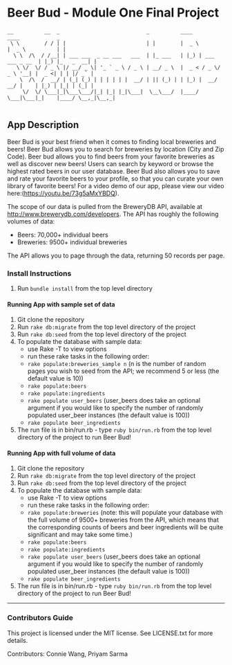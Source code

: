 # Beer Bud - Module One Final Project
```
__          __  _                            _          ____                   ____            _ 
 \ \        / / | |                          | |        |  _ \                 |  _ \          | |
  \ \  /\  / /__| | ___ ___  _ __ ___   ___  | |_ ___   | |_) | ___  ___ _ __  | |_) |_   _  __| |
   \ \/  \/ / _ \ |/ __/ _ \| '_ ` _ \ / _ \ | __/ _ \  |  _ < / _ \/ _ \ '__| |  _ <| | | |/ _` |
    \  /\  /  __/ | (_| (_) | | | | | |  __/ | || (_) | | |_) |  __/  __/ |    | |_) | |_| | (_| |
     \/  \/ \___|_|\___\___/|_| |_| |_|\___|  \__\___/  |____/ \___|\___|_|    |____/ \__,_|\__,_|
                                                                                               
```

## App Description

Beer Bud is your best friend when it comes to finding local breweries and beers! Beer Bud allows you to search for breweries by location (City and Zip Code). Beer bud allows you to find beers from your favorite breweries as well as discover new beers! Users can search by keyword or browse the highest rated beers in our user database. Beer Bud also allows you to save and rate your favorite beers to your profile, so that you can curate your own library of favorite beers! For a video demo of our app, please view our video here:(https://youtu.be/73g5aMxYBDQ).

The scope of our data is pulled from the BreweryDB API, available at http://www.brewerydb.com/developers.
The API has roughly the following volumes of data:
  - Beers: 70,000+ individual beers
  - Breweries: 9500+ individual breweries

The API allows you to page through the data, returning 50 records per page.

### Install Instructions
1. Run `bundle install` from the top level directory

#### Running App with sample set of data
1. Git clone the repository
2. Run `rake db:migrate` from the top level directory of the project
3. Run `rake db:seed` from the top level directory of the project
4. To populate the database with sample data:
    - use Rake -T to view options
    - run these rake tasks in the following order:
    - `rake populate:breweries_sample n`
        (n is the number of random pages you wish to seed from the API; we recommend 5 or less (the default value is 10))
    - `rake populate:beers`
    - `rake populate:ingredients`
    - `rake populate user_beers`
        (user_beers does take an optional argument if you would like to specify the number of randomly populated user_beer instances (the default value is 100))
    - `rake populate beer_ingredients`
5. The run file is in bin/run.rb - type `ruby bin/run.rb` from the top level directory of the project to run Beer Bud!



#### Running App with full volume of data
  1. Git clone the repository
  2. Run `rake db:migrate` from the top level directory of the project
  3. Run `rake db:seed` from the top level directory of the project
  4. To populate the database with sample data:
      - use Rake -T to view options
      - run these rake tasks in the following order:
      - `rake populate:breweries`
          (note: this will populate your database with the full volume of 9500+ breweries from the API, which means that the corresponding counts of beers and beer ingredients will be quite significant and may take some time.)
      - `rake populate:beers`
      - `rake populate:ingredients`
      - `rake populate user_beers`
          (user_beers does take an optional argument if you would like to specify the number of randomly populated user_beer instances (the default value is 100))
      - `rake populate beer_ingredients`
5. The run file is in bin/run.rb - type `ruby bin/run.rb` from the top level directory of the project to run Beer Bud!

---

### Contributors Guide
This project is licensed under the MIT license. See LICENSE.txt for more details.


Contributors: Connie Wang, Priyam Sarma
